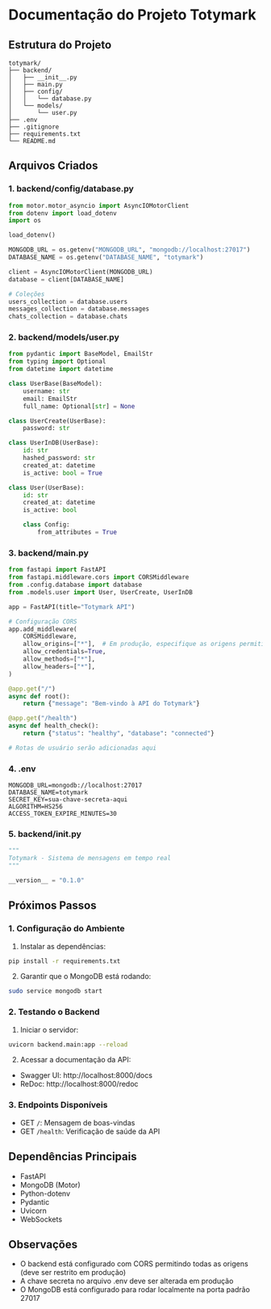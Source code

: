 # Documentação do Projeto Totymark

## Estrutura do Projeto
```
totymark/
├── backend/
│   ├── __init__.py
│   ├── main.py
│   ├── config/
│   │   └── database.py
│   └── models/
│       └── user.py
├── .env
├── .gitignore
├── requirements.txt
└── README.md
```

## Arquivos Criados

### 1. backend/config/database.py
```python
from motor.motor_asyncio import AsyncIOMotorClient
from dotenv import load_dotenv
import os

load_dotenv()

MONGODB_URL = os.getenv("MONGODB_URL", "mongodb://localhost:27017")
DATABASE_NAME = os.getenv("DATABASE_NAME", "totymark")

client = AsyncIOMotorClient(MONGODB_URL)
database = client[DATABASE_NAME]

# Coleções
users_collection = database.users
messages_collection = database.messages
chats_collection = database.chats
```

### 2. backend/models/user.py
```python
from pydantic import BaseModel, EmailStr
from typing import Optional
from datetime import datetime

class UserBase(BaseModel):
    username: str
    email: EmailStr
    full_name: Optional[str] = None

class UserCreate(UserBase):
    password: str

class UserInDB(UserBase):
    id: str
    hashed_password: str
    created_at: datetime
    is_active: bool = True

class User(UserBase):
    id: str
    created_at: datetime
    is_active: bool

    class Config:
        from_attributes = True
```

### 3. backend/main.py
```python
from fastapi import FastAPI
from fastapi.middleware.cors import CORSMiddleware
from .config.database import database
from .models.user import User, UserCreate, UserInDB

app = FastAPI(title="Totymark API")

# Configuração CORS
app.add_middleware(
    CORSMiddleware,
    allow_origins=["*"],  # Em produção, especifique as origens permitidas
    allow_credentials=True,
    allow_methods=["*"],
    allow_headers=["*"],
)

@app.get("/")
async def root():
    return {"message": "Bem-vindo à API do Totymark"}

@app.get("/health")
async def health_check():
    return {"status": "healthy", "database": "connected"}

# Rotas de usuário serão adicionadas aqui
```

### 4. .env
```
MONGODB_URL=mongodb://localhost:27017
DATABASE_NAME=totymark
SECRET_KEY=sua-chave-secreta-aqui
ALGORITHM=HS256
ACCESS_TOKEN_EXPIRE_MINUTES=30
```

### 5. backend/__init__.py
```python
"""
Totymark - Sistema de mensagens em tempo real
"""

__version__ = "0.1.0"
```

## Próximos Passos

### 1. Configuração do Ambiente
1. Instalar as dependências:
```bash
pip install -r requirements.txt
```

2. Garantir que o MongoDB está rodando:
```bash
sudo service mongodb start
```

### 2. Testando o Backend
1. Iniciar o servidor:
```bash
uvicorn backend.main:app --reload
```

2. Acessar a documentação da API:
- Swagger UI: http://localhost:8000/docs
- ReDoc: http://localhost:8000/redoc

### 3. Endpoints Disponíveis
- GET `/`: Mensagem de boas-vindas
- GET `/health`: Verificação de saúde da API

## Dependências Principais
- FastAPI
- MongoDB (Motor)
- Python-dotenv
- Pydantic
- Uvicorn
- WebSockets

## Observações
- O backend está configurado com CORS permitindo todas as origens (deve ser restrito em produção)
- A chave secreta no arquivo .env deve ser alterada em produção
- O MongoDB está configurado para rodar localmente na porta padrão 27017 